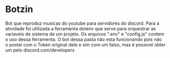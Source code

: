 # Botzin
Bot que reproduz musicas do youtube para servidores do discord.
 Para a atividade foi utilizada a ferramenta dotenv que serve para orquestrar as variaveis de sistema de um projeto.
 Os arquivos ".env" e "config.js" contem o uso dessa ferramenta.
 O bot dessa pasta não esta funcionando pois não o postei com o Token original dele e sim com um falso, mas é possivel obter um pelo discord.com/developers

